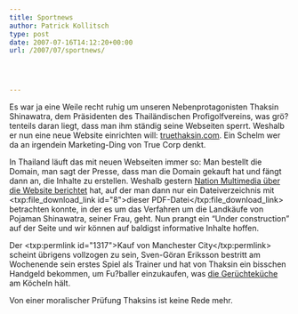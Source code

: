 ```yaml
---
title: Sportnews
author: Patrick Kollitsch
type: post
date: 2007-07-16T14:12:20+00:00
url: /2007/07/sportnews/




---
```

Es war ja eine Weile recht ruhig um unseren Nebenprotagonisten Thaksin Shinawatra, dem Präsidenten des Thailändischen Profigolfvereins, was grö?tenteils daran liegt, dass man ihm ständig seine Webseiten sperrt. Weshalb er nun eine neue Website einrichten will: [truethaksin.com][1]. Ein Schelm wer da an irgendein Marketing-Ding von True Corp denkt.

In Thailand läuft das mit neuen Webseiten immer so: Man bestellt die Domain, man sagt der Presse, dass man die Domain gekauft hat und fängt dann an, die Inhalte zu erstellen. Weshalb gestern [Nation Multimedia über die Website berichtet][2] hat, auf der man dann nur ein Dateiverzeichnis mit <txp:file\_download\_link id="8">dieser <span class="caps">PDF</span>-Datei</txp:file\_download\_link> betrachten konnte, in der es um das Verfahren um die Landkäufe von Pojaman Shinawatra, seiner Frau, geht. Nun prangt ein &#8220;Under construction&#8221; auf der Seite und wir können auf baldigst informative Inhalte hoffen. 

Der <txp:permlink id="1317">Kauf von Manchester City</txp:permlink> scheint übrigens vollzogen zu sein, Sven-Göran Eriksson bestritt am Wochenende sein erstes Spiel als Trainer und hat von Thaksin ein bisschen Handgeld bekommen, um Fu?baller einzukaufen, was [die Gerüchteküche][3] am Köcheln hält. 

Von einer moralischer Prüfung Thaksins ist keine Rede mehr.

 [1]: http://www.truethaksin.com/
 [2]: http://www.nationmultimedia.com/breakingnews/read.php?newsid=30041070
 [3]: http://www.tribalfootball.com/article.php?id=47961